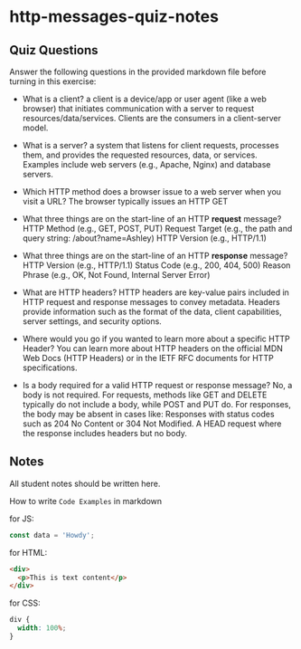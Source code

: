 # http-messages-quiz-notes

## Quiz Questions

Answer the following questions in the provided markdown file before turning in this exercise:

- What is a client?
  a client is a device/app or user agent (like a web browser) that initiates communication with a server to request resources/data/services. Clients are the consumers in a client-server model.

- What is a server?
  a system that listens for client requests, processes them, and provides the requested resources, data, or services. Examples include web servers (e.g., Apache, Nginx) and database servers.

- Which HTTP method does a browser issue to a web server when you visit a URL?
  The browser typically issues an HTTP GET

- What three things are on the start-line of an HTTP **request** message?
  HTTP Method (e.g., GET, POST, PUT)
  Request Target (e.g., the path and query string: /about?name=Ashley)
  HTTP Version (e.g., HTTP/1.1)

- What three things are on the start-line of an HTTP **response** message?
  HTTP Version (e.g., HTTP/1.1)
  Status Code (e.g., 200, 404, 500)
  Reason Phrase (e.g., OK, Not Found, Internal Server Error)

- What are HTTP headers?
  HTTP headers are key-value pairs included in HTTP request and response messages to convey metadata.
  Headers provide information such as the format of the data, client capabilities, server settings, and security options.

- Where would you go if you wanted to learn more about a specific HTTP Header?
  You can learn more about HTTP headers on the official MDN Web Docs (HTTP Headers) or in the IETF RFC documents for HTTP specifications.

- Is a body required for a valid HTTP request or response message?
  No, a body is not required.
  For requests, methods like GET and DELETE typically do not include a body, while POST and PUT do.
  For responses, the body may be absent in cases like:
  Responses with status codes such as 204 No Content or 304 Not Modified.
  A HEAD request where the response includes headers but no body.

## Notes

All student notes should be written here.

How to write `Code Examples` in markdown

for JS:

```javascript
const data = 'Howdy';
```

for HTML:

```html
<div>
  <p>This is text content</p>
</div>
```

for CSS:

```css
div {
  width: 100%;
}
```
